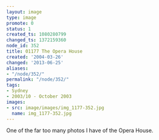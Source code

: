 ```yaml
---
layout: image
type: image
promote: 0
status: 1
created_ts: 1080280799
changed_ts: 1372159360
node_id: 352
title: 01177 The Opera House
created: '2004-03-26'
changed: '2013-06-25'
aliases:
- "/node/352/"
permalink: "/node/352/"
tags:
- Sydney
- 2003/10 - October 2003
images:
- src: image/images/img_1177-352.jpg
  name: img_1177-352.jpg
---
```

One of the far too many photos I have of the Opera House.
